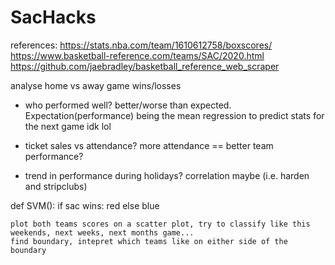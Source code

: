 # SacHacks

references:
https://stats.nba.com/team/1610612758/boxscores/
https://www.basketball-reference.com/teams/SAC/2020.html
https://github.com/jaebradley/basketball_reference_web_scraper


analyse home vs away game wins/losses
- who performed well? better/worse than expected. Expectation(performance) being the mean
 regression to predict stats for the next game idk lol
 
- ticket sales vs attendance? more attendance == better team performance?
- trend in performance during holidays? correlation maybe (i.e. harden and stripclubs)

def SVM():
    if sac wins: 
      red
    else 
      blue
    
    plot both teams scores on a scatter plot, try to classify like this weekends, next weeks, next months game...
    find boundary, intepret which teams like on either side of the boundary


